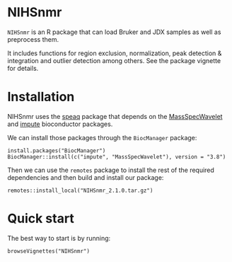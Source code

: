 NIHSnmr
=======

`NIHSnmr` is an R package that can load Bruker and JDX samples as well as
preprocess them.

It includes functions for region exclusion, normalization, peak detection & integration and
outlier detection among others. See the package vignette for details.


Installation
=============

NIHSnmr uses the [speaq](https://cran.r-project.org/web/packages/speaq/index.html) package
that depends on the [MassSpecWavelet](http://www.bioconductor.org/packages/release/bioc/html/MassSpecWavelet.html)
and [impute](http://www.bioconductor.org/packages/release/bioc/html/impute.html) bioconductor
packages.

We can install those packages through the `BiocManager` package:

    install.packages("BiocManager")
    BiocManager::install(c("impute", "MassSpecWavelet"), version = "3.8")

Then we can use the `remotes` package to install the rest of the required
dependencies and then build and install our package:

    remotes::install_local("NIHSnmr_2.1.0.tar.gz")

Quick start
=============

The best way to start is by running:

    browseVignettes("NIHSnmr")

